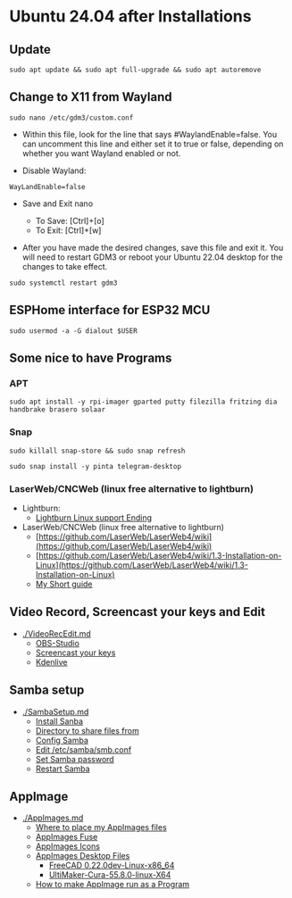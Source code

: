 # Ubuntu 24.04 after Installations

## Update

```code
sudo apt update && sudo apt full-upgrade && sudo apt autoremove
```

## Change to X11 from Wayland

```code
sudo nano /etc/gdm3/custom.conf
```

* Within this file, look for the line that says #WaylandEnable=false. You can uncomment this line and either set it to true or false, depending on whether you want Wayland enabled or not.  

* Disable Wayland:

```text
WayLandEnable=false
```

* Save and Exit nano
  * To Save: [Ctrl]+[o]
  * To Exit: [Ctrl]+[w]

* After you have made the desired changes, save this file and exit it. You will need to restart GDM3 or reboot your Ubuntu 22.04 desktop for the changes to take effect.

```code
sudo systemctl restart gdm3
```

## ESPHome interface for ESP32 MCU

```code
sudo usermod -a -G dialout $USER
```

## Some nice to have Programs

### APT

```code
sudo apt install -y rpi-imager gparted putty filezilla fritzing dia handbrake brasero solaar 
```

### Snap

```code
sudo killall snap-store && sudo snap refresh
```

```code
sudo snap install -y pinta telegram-desktop
```

### LaserWeb/CNCWeb (linux free alternative to lightburn)

* Lightburn:
  * [Lightburn Linux support Ending](https://forum.lightburnsoftware.com/t/linux-support-ending/144618)
* LaserWeb/CNCWeb (linux free alternative to lightburn)
  * [https://github.com/LaserWeb/LaserWeb4/wiki](https://github.com/LaserWeb/LaserWeb4/wiki)
  * [https://github.com/LaserWeb/LaserWeb4/wiki/1.3-Installation-on-Linux](https://github.com/LaserWeb/LaserWeb4/wiki/1.3-Installation-on-Linux)
  * [My Short guide](./LaserWeb-CNCWeb.md)

## Video Record, Screencast your keys and Edit

* [./VideoRecEdit.md](./VideoRecEdit.md)
  * [OBS-Studio](./VideoRecEdit.md#obs-studio)
  * [Screencast your keys](./VideoRecEdit.md#screencast-your-keys)
  * [Kdenlive](./VideoRecEdit.md#kdenlive)

## Samba setup

* [./SambaSetup.md](./SambaSetup.md)
  * [Install Sanba](./SambaSetup.md#install-sanba)
  * [Directory to share files from](./SambaSetup.md#directory-to-share-files-from)
  * [Config Samba](./SambaSetup.md#config-samba)
  * [Edit /etc/samba/smb.conf](./SambaSetup.md#edit-etcsambasmbconf)
  * [Set Samba password](./SambaSetup.md#set-samba-password)
  * [Restart Samba](./SambaSetup.md#restart-samba)

## AppImage

* [./AppImages.md](./AppImages.md)
  * [Where to place my AppImages files](./AppImages.md#where-to-place-my-appimages-files)
  * [AppImages Fuse](./AppImages.md#appimages-fuse)
  * [AppImages Icons](./AppImages.md#appimages-app-icons)
  * [AppImages Desktop Files](./AppImages.md#appimages-desktop-files)
    * [FreeCAD 0.22.0dev-Linux-x86_64](./AppImages.md#freecad-0220dev-linux-x86_64)
    * [UltiMaker-Cura-55.8.0-linux-X64](./AppImages.md#ultimaker-cura-5580-linux-x64)
  * [How to make AppImage run as a Program](./AppImages.md#how-to-make-appimage-run-as-a-program)
